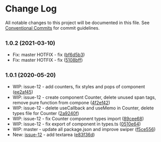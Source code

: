 # Change Log

All notable changes to this project will be documented in this file.
See [Conventional Commits](https://conventionalcommits.org) for commit guidelines.

## <small>1.0.2 (2021-03-10)</small>

* Fix: master HOTFIX - fix ([bf6d5b3](https://github.com/vvysokiy/rhight/commit/bf6d5b3))
* Fix: master HOTFIX - fix ([5108bff](https://github.com/vvysokiy/rhight/commit/5108bff))





## <small>1.0.1 (2020-05-20)</small>

* WIP: issue-12 - add counters, fix styles and pops of component ([ee2af45](https://github.com/vvysokiy/rhight/commit/ee2af45))
* WIP: issue-12 - create component Counter, delete unused span tags, remove pure function from compone ([4f2ef42](https://github.com/vvysokiy/rhight/commit/4f2ef42))
* WIP: issue-12 - delete useCallback and useMemo in Counter, delete types file for Counter ([2a9240f](https://github.com/vvysokiy/rhight/commit/2a9240f))
* WIP: issue-12 - fix Counter component types import ([89cee68](https://github.com/vvysokiy/rhight/commit/89cee68))
* WIP: issue-12 - fix export of component in types.ts ([0510e64](https://github.com/vvysokiy/rhight/commit/0510e64))
* WIP: master - update all package.json and improve swiper ([f5ce556](https://github.com/vvysokiy/rhight/commit/f5ce556))
* New: [issue-12](https://github.com/vvysokiy/rhight/issues/12) - add textarea ([e83f36d](https://github.com/vvysokiy/rhight/commit/e83f36d))
